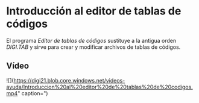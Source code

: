 # Introducción al editor de tablas de códigos

El programa _Editor de tablas de códigos_ sustituye a la antigua orden _DIGI.TAB_ y sirve para crear y modificar archivos de tablas de códigos.

## Vídeo

![](https://digi21.blob.core.windows.net/videos-ayuda/Introduccion%20al%20editor%20de%20tablas%20de%20codigos.mp4" caption=")

